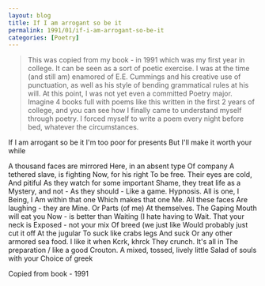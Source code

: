 ```yaml
---
layout: blog
title: If I am arrogant so be it
permalink: 1991/01/if-i-am-arrogant-so-be-it
categories: [Poetry]
---
```


<blockquote>
This was copied from my book - in 1991 which was my first year in college. It can be seen as a sort of poetic exercise. I was at the time (and still am) enamored of E.E. Cummings and his creative use of punctuation, as well as his style of bending grammatical rules at his will. At this point, I was not yet even a committed Poetry major. Imagine 4 books full with poems like this written in the first 2 years of college, and you can see how I finally came to understand myself through poetry. I forced myself to write a poem every night before bed, whatever the circumstances.
</blockquote>


If I am arrogant so be it
I'm too poor for presents
But I'll make it worth your while


A thousand faces are mirrored
Here, in an absent type
Of company
A tethered slave, is fighting
Now, for his right
To be free.
Their eyes are cold,
And pitiful
As they watch for some important
Shame, they treat life as a 
Mystery, and not -
As they should -
Like a game.
Hypnosis.
All is one, I
Being, I
Am within that one
Which makes that one
Me.
All these faces
Are laughing - they are
Mine. Or
Parts (of me)
At themselves.
The Gaping Mouth will eat you
Now - is better than
Waiting (I hate having to
Wait. That your neck is
Exposed - not your mix
Of breed (we just like
Would probably just cut it off
At the jugular
To suck like crabs legs
And suck
Or any other armored sea food.
I like it when
Kcrk, khrck
They crunch. It's all in
The preparation / like a good
Crouton.
A mixed, tossed, lively little
Salad of souls with your 
Choice of greek


Copied from book - 1991
